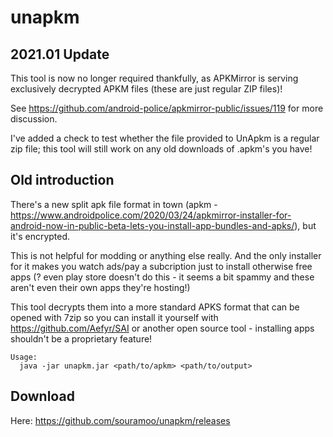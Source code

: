 # unapkm

## 2021.01 Update
This tool is now no longer required thankfully, as APKMirror is serving exclusively decrypted APKM files (these are just regular ZIP files)!

See https://github.com/android-police/apkmirror-public/issues/119 for more discussion.

I've added a check to test whether the file provided to UnApkm is a regular zip file; this tool will still work on any old downloads of .apkm's you have!

## Old introduction

There's a new split apk file format in town (apkm - https://www.androidpolice.com/2020/03/24/apkmirror-installer-for-android-now-in-public-beta-lets-you-install-app-bundles-and-apks/), but it's encrypted.

This is not helpful for modding or anything else really. And the only installer for it makes you watch ads/pay a subcription just to install otherwise free apps (? even play store doesn't do this - it seems a bit spammy and these aren't even their own apps they're hosting!)

This tool decrypts them into a more standard APKS format that can be opened with 7zip so you can install it yourself with https://github.com/Aefyr/SAI or another open source tool - installing apps shouldn't be a proprietary feature!

```
Usage:
  java -jar unapkm.jar <path/to/apkm> <path/to/output>

```
## Download

Here: https://github.com/souramoo/unapkm/releases

